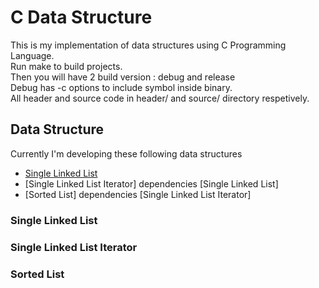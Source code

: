# C Data Structure

This is my implementation of data structures using C Programming Language.<br/>
Run make to build projects.<br/>
Then you will have 2 build version : debug and release<br/>
Debug has -c options to include symbol inside binary.<br/>
All header and source code in header/ and source/ directory respetively.<br/>

## Data Structure
Currently I'm developing these following data structures 
- [Single Linked List](https://github.com/ipgdbali/c-data-structure/blob/master/README.md#single-linked-list)
- [Single Linked List Iterator] dependencies [Single Linked List]
- [Sorted List] dependencies [Single Linked List Iterator]

### Single Linked List

### Single Linked List Iterator

### Sorted List
